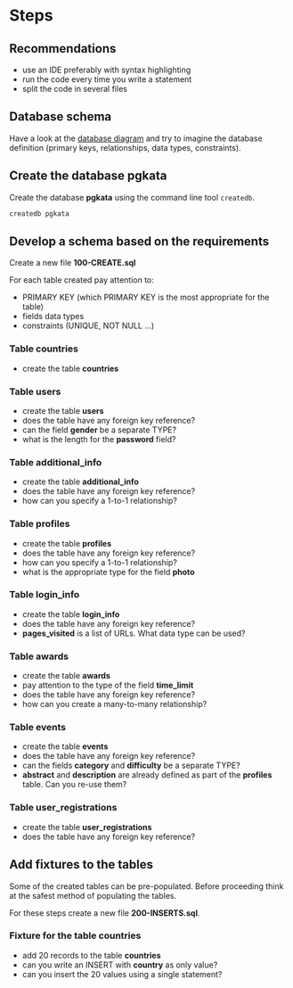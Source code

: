 # Steps

## Recommendations

* use an IDE preferably with syntax highlighting
* run the code every time you write a statement
* split the code in several files

## Database schema

Have a look at the [database diagram](diagram.png) and try to imagine the
database definition (primary keys, relationships, data types, constraints).

## Create the database __pgkata__

Create the database __pgkata__ using the command line tool `createdb`.

```bash
createdb pgkata
```

## Develop a schema based on the requirements

Create a new file __100-CREATE.sql__

For each table created pay attention to:

* PRIMARY KEY (which PRIMARY KEY is the most appropriate for the table)
* fields data types
* constraints (UNIQUE, NOT NULL ...)

### Table __countries__

* create the table __countries__

### Table __users__

* create the table __users__
* does the table have any foreign key reference?
* can the field __gender__ be a separate TYPE?
* what is the length for the __password__ field?

### Table __additional_info__

* create the table __additional_info__
* does the table have any foreign key reference?
* how can you specify a 1-to-1 relationship?

### Table __profiles__

* create the table __profiles__
* does the table have any foreign key reference?
* how can you specify a 1-to-1 relationship?
* what is the appropriate type for the field __photo__

### Table __login_info__

* create the table __login_info__
* does the table have any foreign key reference?
* __pages_visited__ is a list of URLs. What data type can be used?

### Table __awards__

* create the table __awards__
* pay attention to the type of the field __time_limit__
* does the table have any foreign key reference?
* how can you create a many-to-many relationship?  

### Table __events__

* create the table __events__
* does the table have any foreign key reference?
* can the fields __category__ and __difficulty__ be a separate TYPE?
* __abstract__ and __description__ are already defined as part of the
  __profiles__ table. Can you re-use them?

### Table __user_registrations__

* create the table __user_registrations__
* does the table have any foreign key reference?

## Add fixtures to the tables

Some of the created tables can be pre-populated. Before proceeding think at
the safest method of populating the tables.

For these steps create a new file __200-INSERTS.sql__.

### Fixture for the table __countries__

* add 20 records to the table __countries__
* can you write an INSERT with __country__ as only value?
* can you insert the 20 values using a single statement?
